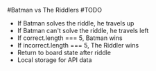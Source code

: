 #Batman vs The Riddlers
#TODO
- If Batman solves the riddle, he travels up
- If Batman can't solve the riddle, he travels left
- If correct.length === 5, Batman wins
- If incorrect.length === 5, The Riddler wins
- Return to board state after riddle
- Local storage for API data
